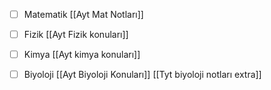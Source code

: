 - [ ] Matematik [[Ayt Mat Notları]]
- [ ] Fizik [[Ayt Fizik konuları]]
- [ ] Kimya [[Ayt kimya konuları]]
- [ ] Biyoloji [[Ayt Biyoloji Konuları]] [[Tyt biyoloji notları extra]]

